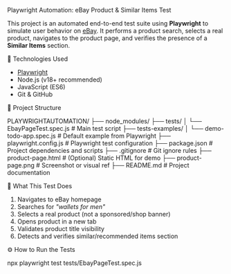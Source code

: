 Playwright Automation: eBay Product & Similar Items Test

This project is an automated end-to-end test suite using **Playwright** to simulate user behavior on [eBay](https://www.ebay.com/). It performs a product search, selects a real product, navigates to the product page, and verifies the presence of a **Similar Items** section.

🚀 Technologies Used

- [Playwright](https://playwright.dev/)
- Node.js (v18+ recommended)
- JavaScript (ES6)
- Git & GitHub

📁 Project Structure

PLAYWRIGHTAUTOMATION/
├── node_modules/
├── tests/
│ └── EbayPageTest.spec.js # Main test script
├── tests-examples/
│ └── demo-todo-app.spec.js # Default example from Playwright
├── playwright.config.js # Playwright test configuration
├── package.json # Project dependencies and scripts
├── .gitignore # Git ignore rules
├── product-page.html # (Optional) Static HTML for demo
├── product-page.png # Screenshot or visual ref
├── README.md # Project documentation


🧪 What This Test Does

1. Navigates to eBay homepage  
2. Searches for _"wallets for men"_  
3. Selects a real product (not a sponsored/shop banner)  
4. Opens product in a new tab  
5. Validates product title visibility  
6. Detects and verifies similar/recommended items section



⚙️ How to Run the Tests

npx playwright test tests/EbayPageTest.spec.js
